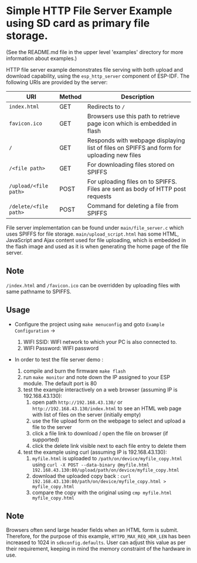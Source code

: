# Simple HTTP File Server Example using SD card as primary file storage.

(See the README.md file in the upper level 'examples' directory for more information about examples.)

HTTP file server example demonstrates file serving with both upload and download capability, using the `esp_http_server` component of ESP-IDF. The following URIs are provided by the server:

| URI                  | Method  | Description                                                                               |
|----------------------|---------|-------------------------------------------------------------------------------------------|
|`index.html`          | GET     | Redirects to `/`                                                                          |
|`favicon.ico`         | GET     | Browsers use this path to retrieve page icon which is embedded in flash                   |
|`/`                   | GET     | Responds with webpage displaying list of files on SPIFFS and form for uploading new files |
|`/<file path>`        | GET     | For downloading files stored on SPIFFS                                                    |
|`/upload/<file path>` | POST    | For uploading files on to SPIFFS. Files are sent as body of HTTP post requests            |
|`/delete/<file path>` | POST    | Command for deleting a file from SPIFFS                                                   |

File server implementation can be found under `main/file_server.c` which uses SPIFFS for file storage. `main/upload_script.html` has some HTML, JavaScript and Ajax content used for file uploading, which is embedded in the flash image and used as it is when generating the home page of the file server.

## Note

`/index.html` and `/favicon.ico` can be overridden by uploading files with same pathname to SPIFFS.

## Usage

* Configure the project using `make menuconfig` and goto `Example Configuration` ->
    1. WIFI SSID: WIFI network to which your PC is also connected to.
    2. WIFI Password: WIFI password

* In order to test the file server demo :
    1. compile and burn the firmware `make flash`
    2. run `make monitor` and note down the IP assigned to your ESP module. The default port is 80
    3. test the example interactively on a web browser (assuming IP is 192.168.43.130):
        1. open path `http://192.168.43.130/` or `http://192.168.43.130/index.html` to see an HTML web page with list of files on the server (initially empty)
        2. use the file upload form on the webpage to select and upload a file to the server
        3. click a file link to download / open the file on browser (if supported)
        4. click the delete link visible next to each file entry to delete them
    4. test the example using curl (assuming IP is 192.168.43.130):
        1. `myfile.html` is uploaded to `/path/on/device/myfile_copy.html` using `curl -X POST --data-binary @myfile.html 192.168.43.130:80/upload/path/on/device/myfile_copy.html`
        2. download the uploaded copy back : `curl 192.168.43.130:80/path/on/device/myfile_copy.html > myfile_copy.html`
        3. compare the copy with the original using `cmp myfile.html myfile_copy.html`

## Note

Browsers often send large header fields when an HTML form is submit. Therefore, for the purpose of this example, `HTTPD_MAX_REQ_HDR_LEN` has been increased to 1024 in `sdkconfig.defaults`. User can adjust this value as per their requirement, keeping in mind the memory constraint of the hardware in use.
